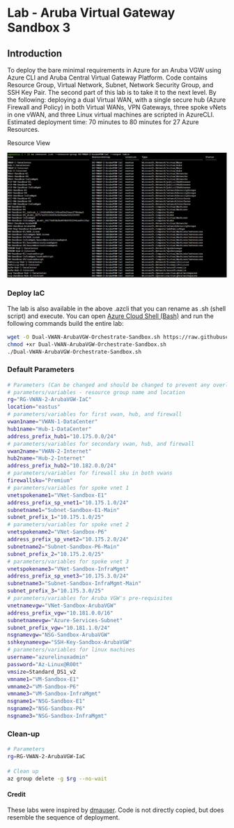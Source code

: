 # Lab - Aruba Virtual Gateway Sandbox 3

## Introduction

To deploy the bare minimal requirements in Azure for an Aruba VGW using Azure CLI and Aruba Central Virtual Gateway Platform. Code contains Resource Group, Virtual Network, Subnet, Network Security Group, and SSH Key Pair. The second part of this lab is to take it to the next level. By the following: deploying a dual Virtual WAN, with a single secure hub (Azure Firewall and Policy) in both Virtual WANs, VPN Gateways, three spoke vNets in one vWAN, and three Linux virtual machines are scripted in AzureCLI. Estimated deployment time: 70 minutes to 80 minutes for 27 Azure Resources.

Resource View

![resource view](./Media/dual-vwan-arubavgw-orchestrate-sandbox-example-1.png)

### Deploy IaC

The lab is also available in the above .azcli that you can rename as .sh (shell script) and execute. You can open [Azure Cloud Shell (Bash)](https://shell.azure.com) and run the following commands build the entire lab:

```bash
wget -O Dual-VWAN-ArubaVGW-Orchestrate-Sandbox.sh https://raw.githubusercontent.com/CyberOps-Ninja/Azure-IaC/main/Project-Azure-CLI/ArubaVGW-Sandbox-3/Dual-VWAN-ArubaVGW-Orchestrate-Sandbox.azcli
chmod +xr Dual-VWAN-ArubaVGW-Orchestrate-Sandbox.sh
./Dual-VWAN-ArubaVGW-Orchestrate-Sandbox.sh
```

### Default Parameters

```bash
# Parameters (Can be changed and should be changed to prevent any overlay in your environment)
# parameters/variables - resource group name and location
rg="RG-VWAN-2-ArubaVGW-IaC"
location="eastus"
# parameters/variables for first vwan, hub, and firewall
vwan1name="VWAN-1-DataCenter"
hub1name="Hub-1-DataCenter"
address_prefix_hub1="10.175.0.0/24"
# parameters/variables for secondary vwan, hub, and firewall
vwan2name="VWAN-2-Internet"
hub2name="Hub-2-Internet"
address_prefix_hub2="10.182.0.0/24"
# parameters/variables for firewall sku in both vwans
firewallsku="Premium"
# parameters/variables for spoke vnet 1
vnetspokename1="VNet-Sandbox-E1"
address_prefix_sp_vnet1="10.175.1.0/24"
subnetname1="Subnet-Sandbox-E1-Main"
subnet_prefix_1="10.175.1.0/25"
# parameters/variables for spoke vnet 2
vnetspokename2="VNet-Sandbox-P6"
address_prefix_sp_vnet2="10.175.2.0/24"
subnetname2="Subnet-Sandbox-P6-Main"
subnet_prefix_2="10.175.2.0/25"
# parameters/variables for spoke vnet 3
vnetspokename3="VNet-Sandbox-InfraMgmt"
address_prefix_sp_vnet3="10.175.3.0/24"
subnetname3="Subnet-Sandbox-InfraMgmt-Main"
subnet_prefix_3="10.175.3.0/25"
# parameters/variables for Aruba VGW's pre-requisites
vnetnamevgw="VNet-Sandbox-ArubaVGW"
address_prefix_vgw="10.181.0.0/16"
subnetnamevgw="Azure-Services-Subnet"
subnet_prefix_vgw="10.181.1.0/24"
nsgnamevgw="NSG-Sandbox-ArubaVGW"
sshkeynamevgw="SSH-Key-Sandbox-ArubaVGW"
# parameters/variables for linux machines
username="azurelinuxadmin"
password="Az-Linux@R00t"
vmsize=Standard_DS1_v2
vmname1="VM-Sandbox-E1"
vmname2="VM-Sandbox-P6"
vmname3="VM-Sandbox-InfraMgmt"
nsgname1="NSG-Sandbox-E1"
nsgname2="NSG-Sandbox-P6"
nsgname3="NSG-Sandbox-InfraMgmt"
```

### Clean-up

```bash
# Parameters 
rg=RG-VWAN-2-ArubaVGW-IaC

# Clean up
az group delete -g $rg --no-wait 
```

#### Credit

These labs were inspired by [dmauser](https://github.com/dmauser). Code is not directly copied, but does resemble the sequence of deployment.

